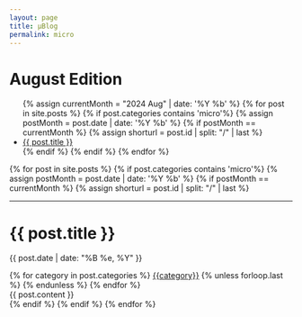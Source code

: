 ```yaml
---
layout: page
title: µBlog
permalink: micro
---
```


<h1>August Edition</h1>

<ul>
{% assign currentMonth = "2024 Aug" | date: '%Y %b' %}
{% for post in site.posts %}
    {% if post.categories contains 'micro'%}
        {% assign postMonth = post.date | date: '%Y %b' %}
        {% if postMonth == currentMonth %}
        {% assign shorturl = post.id | split: "/" | last %}
        <li><a href = '..{{ post.url }}'>{{ post.title }}</a></li>
        {% endif %}
    {% endif %}
{% endfor %}
</ul>

{% for post in site.posts %}
    {% if post.categories contains 'micro'%}
        {% assign postMonth = post.date | date: '%Y %b' %}
        {% if postMonth == currentMonth %}
        {% assign shorturl = post.id | split: "/" | last %}
<hr class = "bits-hr">
<div class = "bits">
<h1 class = "title">{{ post.title }}</h1>
<div>
<p class = "date">{{ post.date | date: "%B %e, %Y" }}</p>
<div class="tags">
{% for category in post.categories %}
<a href="{{site.baseurl}}/categories/#{{category|slugize}}">{{category}}</a>
{% unless forloop.last %}&nbsp;{% endunless %}
{% endfor %}
</div>
</div>
{{ post.content }}
</div>
        {% endif %}
    {% endif %}
{% endfor %}
